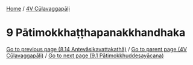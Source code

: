 
[Home](/) / [4V Cūḷavaggapāḷi](../4V.md)

# 9 Pātimokkhaṭṭhapanakkhandhaka


[Go to previous page (8.14 Antevāsikavattakathā)](8/8.14.md) / [Go to parent page (4V Cūḷavaggapāḷi)](0.md) / [Go to next page (9.1 Pātimokkhuddesayācana)](9/9.1.md)


